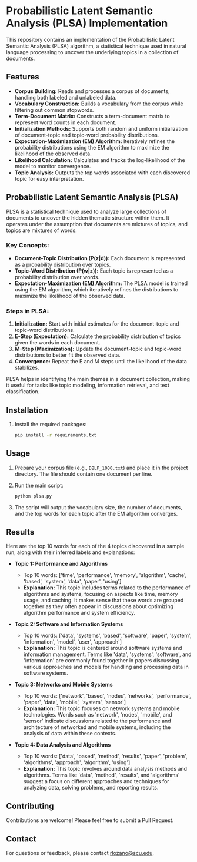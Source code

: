 # Probabilistic Latent Semantic Analysis (PLSA) Implementation

This repository contains an implementation of the Probabilistic Latent Semantic Analysis (PLSA) algorithm, a statistical technique used in natural language processing to uncover the underlying topics in a collection of documents.

## Features

- **Corpus Building:** Reads and processes a corpus of documents, handling both labeled and unlabeled data.
- **Vocabulary Construction:** Builds a vocabulary from the corpus while filtering out common stopwords.
- **Term-Document Matrix:** Constructs a term-document matrix to represent word counts in each document.
- **Initialization Methods:** Supports both random and uniform initialization of document-topic and topic-word probability distributions.
- **Expectation-Maximization (EM) Algorithm:** Iteratively refines the probability distributions using the EM algorithm to maximize the likelihood of the observed data.
- **Likelihood Calculation:** Calculates and tracks the log-likelihood of the model to monitor convergence.
- **Topic Analysis:** Outputs the top words associated with each discovered topic for easy interpretation.

## Probabilistic Latent Semantic Analysis (PLSA)

PLSA is a statistical technique used to analyze large collections of documents to uncover the hidden thematic structure within them. It operates under the assumption that documents are mixtures of topics, and topics are mixtures of words.

### Key Concepts:

- **Document-Topic Distribution (P(z|d)):** Each document is represented as a probability distribution over topics.
- **Topic-Word Distribution (P(w|z)):** Each topic is represented as a probability distribution over words.
- **Expectation-Maximization (EM) Algorithm:** The PLSA model is trained using the EM algorithm, which iteratively refines the distributions to maximize the likelihood of the observed data.

### Steps in PLSA:

1. **Initialization:** Start with initial estimates for the document-topic and topic-word distributions.
2. **E-Step (Expectation):** Calculate the probability distribution of topics given the words in each document.
3. **M-Step (Maximization):** Update the document-topic and topic-word distributions to better fit the observed data.
4. **Convergence:** Repeat the E and M steps until the likelihood of the data stabilizes.

PLSA helps in identifying the main themes in a document collection, making it useful for tasks like topic modeling, information retrieval, and text classification.

## Installation

1. Install the required packages:
   ```bash
   pip install -r requirements.txt
   ```

## Usage

1. Prepare your corpus file (e.g., `DBLP_1000.txt`) and place it in the project directory. The file should contain one document per line.

2. Run the main script:

   ```bash
   python plsa.py
   ```

3. The script will output the vocabulary size, the number of documents, and the top words for each topic after the EM algorithm converges.

## Results

Here are the top 10 words for each of the 4 topics discovered in a sample run, along with their inferred labels and explanations:

- **Topic 1: Performance and Algorithms**

  - Top 10 words: ['time', 'performance', 'memory', 'algorithm', 'cache', 'based', 'system', 'data', 'paper', 'using']
  - **Explanation:** This topic includes terms related to the performance of algorithms and systems, focusing on aspects like time, memory usage, and caching. It makes sense that these words are grouped together as they often appear in discussions about optimizing algorithm performance and system efficiency.

- **Topic 2: Software and Information Systems**

  - Top 10 words: ['data', 'systems', 'based', 'software', 'paper', 'system', 'information', 'model', 'user', 'approach']
  - **Explanation:** This topic is centered around software systems and information management. Terms like 'data', 'systems', 'software', and 'information' are commonly found together in papers discussing various approaches and models for handling and processing data in software systems.

- **Topic 3: Networks and Mobile Systems**

  - Top 10 words: ['network', 'based', 'nodes', 'networks', 'performance', 'paper', 'data', 'mobile', 'system', 'sensor']
  - **Explanation:** This topic focuses on network systems and mobile technologies. Words such as 'network', 'nodes', 'mobile', and 'sensor' indicate discussions related to the performance and architecture of networked and mobile systems, including the analysis of data within these contexts.

- **Topic 4: Data Analysis and Algorithms**
  - Top 10 words: ['data', 'based', 'method', 'results', 'paper', 'problem', 'algorithms', 'approach', 'algorithm', 'using']
  - **Explanation:** This topic revolves around data analysis methods and algorithms. Terms like 'data', 'method', 'results', and 'algorithms' suggest a focus on different approaches and techniques for analyzing data, solving problems, and reporting results.

## Contributing

Contributions are welcome! Please feel free to submit a Pull Request.

## Contact

For questions or feedback, please contact rlozano@scu.edu.
